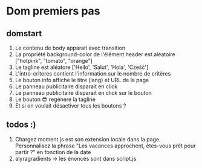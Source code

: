 # Dom premiers pas

## domstart

1. Le contenu de body apparait avec transition
1. La propriété background-color de l'élément header est aléatoire ["hotpink", "tomato", "orange"]
1. Le tagline est aléatore ['Hello', 'Salut', 'Hola', 'Cześć']
1. L'intro-criteres contient l'information sur le nombre de critères
1. Le bouton info affiche le titre (lang) et URL de la page
1. Le panneau publicitaire disparait en click
1. Le panneau publicitaire disparait en click sur le bouton
1. Le bouton 😎 regénere la tagline
1. Et si on voulait désactiver tous les boutons ?

## todos :)

1. Chargez moment.js est son extension locale dans la page.
   Personnalisez la phrase "Les vacances approchent, êtes-vous prêt pour partir ?" en fonction de la date
2. alyragradients -> les énoncés sont dans script.js
